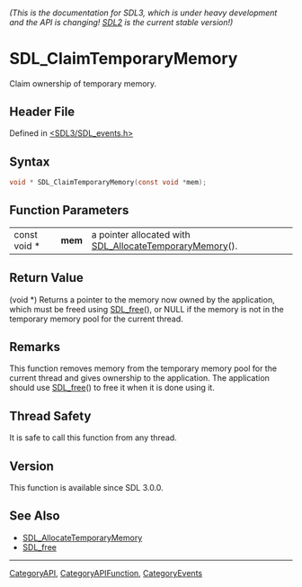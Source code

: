 ###### (This is the documentation for SDL3, which is under heavy development and the API is changing! [SDL2](https://wiki.libsdl.org/SDL2/) is the current stable version!)
# SDL_ClaimTemporaryMemory

Claim ownership of temporary memory.

## Header File

Defined in [<SDL3/SDL_events.h>](https://github.com/libsdl-org/SDL/blob/main/include/SDL3/SDL_events.h)

## Syntax

```c
void * SDL_ClaimTemporaryMemory(const void *mem);
```

## Function Parameters

|              |         |                                                                                        |
| ------------ | ------- | -------------------------------------------------------------------------------------- |
| const void * | **mem** | a pointer allocated with [SDL_AllocateTemporaryMemory](SDL_AllocateTemporaryMemory)(). |

## Return Value

(void *) Returns a pointer to the memory now owned by the application,
which must be freed using [SDL_free](SDL_free)(), or NULL if the memory is
not in the temporary memory pool for the current thread.

## Remarks

This function removes memory from the temporary memory pool for the current
thread and gives ownership to the application. The application should use
[SDL_free](SDL_free)() to free it when it is done using it.

## Thread Safety

It is safe to call this function from any thread.

## Version

This function is available since SDL 3.0.0.

## See Also

- [SDL_AllocateTemporaryMemory](SDL_AllocateTemporaryMemory)
- [SDL_free](SDL_free)

----
[CategoryAPI](CategoryAPI), [CategoryAPIFunction](CategoryAPIFunction), [CategoryEvents](CategoryEvents)

